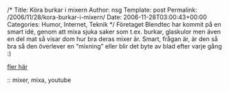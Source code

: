 /*
 Title: Köra burkar i mixern
 Author: nsg
 Template: post
 Permalink: /2006/11/28/kora-burkar-i-mixern/
 Date: 2006-11-28T03:00:43+00:00
 Categories: Humor, Internet, Teknik
*/
Företaget Blendtec har kommit på en smart idé, genom att mixa sjuka saker som t.ex. burkar, glaskulor men även en del mat så visar dom hur bra deras mixer är. Smart, frågan är, är den så bra så den överlever en &#8220;mixning&#8221; eller blir det byte av blad efter varje gång :) 



[fler här][1]

:: mixer, mixa, youtube

<small></small>

 [1]: http://www.youtube.com/profile?user=Blendtec